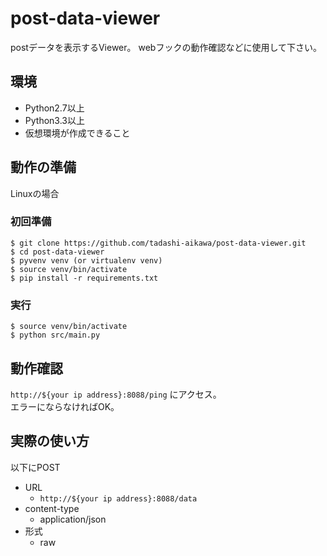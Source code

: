 # post-data-viewer

postデータを表示するViewer。
webフックの動作確認などに使用して下さい。

## 環境

* Python2.7以上
* Python3.3以上
* 仮想環境が作成できること

## 動作の準備

Linuxの場合

### 初回準備

```
$ git clone https://github.com/tadashi-aikawa/post-data-viewer.git
$ cd post-data-viewer
$ pyvenv venv (or virtualenv venv)
$ source venv/bin/activate
$ pip install -r requirements.txt
```

### 実行

```
$ source venv/bin/activate
$ python src/main.py
```

## 動作確認

`http://${your ip address}:8088/ping` にアクセス。  
エラーにならなければOK。

## 実際の使い方

以下にPOST

* URL
    * `http://${your ip address}:8088/data`
* content-type
    * application/json
* 形式
    * raw
